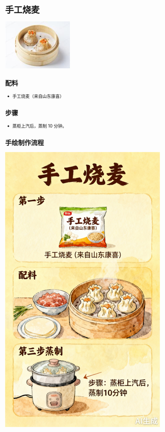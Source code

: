 # 手工烧麦

![手工烧麦](../images/手工烧麦.png)


## 配料
- 手工烧麦（来自山东康喜）

## 步骤
- 蒸柜上汽后，蒸制 10 分钟。


## 手绘制作流程

![手绘制作流程](../images/早餐/手工烧麦.jpg)
